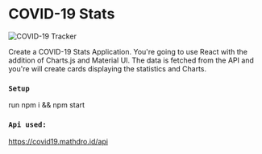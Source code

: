 
# COVID-19 Stats

![COVID-19 Tracker](https://i.ibb.co/X87BqVY/Screenshot-2020-04-13-at-10-14-58.png)

Create a COVID-19 Stats Application. You're going to use React with the addition of Charts.js and Material UI.
The data is fetched from the API and you're will create cards displaying the statistics and Charts. 

### `Setup`

run npm i && npm start


### `Api used:`

https://covid19.mathdro.id/api
